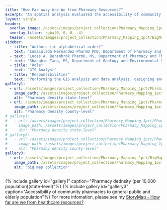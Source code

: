 ```yaml
---
title: "How Far away Are We from Pharmacy Resources?"
excerpt: "An spatial analysis evaluated the accessibility of community pharmacies to the general public in the United State"
layout: single
header:
  overlay_image: /assets/images/project_collection/Pharmacy_Mapping_1pct/Project_pharmacy_header.jpg
  overlay_filter: rgba(0, 0, 0, .4)
  teaser: /assets/images/project_collection/Pharmacy_Mapping_1pct/BigMapLayout.jpg
sidebar:
  - title: "Authors (in alphabetical order)"
    text: "Inmaculada Hernandez PharmD PhD, Department of Pharmacy and Therapeutics, University of Pittsburgh School of Pharmacy, Pittsburgh, PA"
  - text: "Lucas A. Berenbrok PharmD, MS, Department of Pharmacy and Therapeutics, University of Pittsburgh School of Pharmacy, Pittsburgh, PA "
  - text: "Shangbin Tang, BS, Department of Geology and Environmental Science, Dietrich School of Arts & Sciences, University of Pittsburgh, Pittsburgh, PA"
  - title: "Role"
    text: "GIS Analyst"
  - title: "Responsibilities"
    text: "Performing the GIS analysis and data analysis, designing and generating maps and plots"
gallery1:
  - url: /assets/images/project_collection/Pharmacy_Mapping_1pct/Pharmacies per 10000 _State.jpg
    image_path: /assets/images/project_collection/Pharmacy_Mapping_1pct/Pharmacies per 10000 _State.jpg
    alt: "Pharmacy density state-level"
  - url: /assets/images/project_collection/Pharmacy_Mapping_1pct/Pharmacies per 10000_County.jpg
    image_path: /assets/images/project_collection/Pharmacy_Mapping_1pct/Pharmacies per 10000_County.jpg
    alt: "Pharmacy density county-level"
# gallery1:
#   - url: /assets/images/project_collection/Pharmacy_Mapping_1pct/Pharmacies per 10000 _State.jpg
#     image_path: /assets/images/project_collection/Pharmacy_Mapping_1pct/Pharmacies per 10000 _State.jpg
#     alt: "Pharmacy density state-level"
# gallery2:
#   - url: /assets/images/project_collection/Pharmacy_Mapping_1pct/Pharmacies per 10000_County.jpg
#     image_path: /assets/images/project_collection/Pharmacy_Mapping_1pct/Pharmacies per 10000_County.jpg
#     alt: "Pharmacy density county-level"
gallery3:
  - url: /assets/images/project_collection/Pharmacy_Mapping_1pct/BigMapLayout.jpg
    image_path: /assets/images/project_collection/Pharmacy_Mapping_1pct/BigMapLayout.jpg
    alt: "big map collection"     
---
```


<!-- {% include gallery caption="This is a sample gallery to go along with this case study." %}
![image-center]({{ site.url }}{{ site.baseurl }}/assets/images/image-alignment-580x300.jpg){: .align-center} -->

{% include gallery id="gallery1" caption="Pharmacy dednsity (per 10,000 population)(state-level)"%}
{% include gallery id="gallery3" caption="Accessibility of community pharmacies to general public and elderly population"%}
For more infomation, please see my <a href="https://storymaps.arcgis.com/stories/c1979f81901b4ad8b5006fad4afe2d6e" target="_blank">StoryMap - How far are we from healthcare resources?<a>